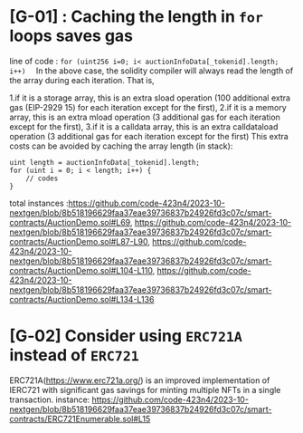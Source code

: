 # [G-01] : Caching the length in `for` loops saves gas
line of code : ```for (uint256 i=0; i< auctionInfoData[_tokenid].length; i++)  ```
In the above case, the solidity compiler will always read the length of the array during each iteration. That is,

1.if it is a storage array, this is an extra sload operation (100 additional extra gas (EIP-2929 15) for each iteration except for the first),
2.if it is a memory array, this is an extra mload operation (3 additional gas for each iteration except for the first),
3.if it is a calldata array, this is an extra calldataload operation (3 additional gas for each iteration except for the first)
This extra costs can be avoided by caching the array length (in stack):
```
uint length = auctionInfoData[_tokenid].length;
for (uint i = 0; i < length; i++) {
    // codes
}
```
total instances :https://github.com/code-423n4/2023-10-nextgen/blob/8b518196629faa37eae39736837b24926fd3c07c/smart-contracts/AuctionDemo.sol#L69,
https://github.com/code-423n4/2023-10-nextgen/blob/8b518196629faa37eae39736837b24926fd3c07c/smart-contracts/AuctionDemo.sol#L87-L90,
https://github.com/code-423n4/2023-10-nextgen/blob/8b518196629faa37eae39736837b24926fd3c07c/smart-contracts/AuctionDemo.sol#L104-L110,
https://github.com/code-423n4/2023-10-nextgen/blob/8b518196629faa37eae39736837b24926fd3c07c/smart-contracts/AuctionDemo.sol#L134-L136

# [G‑02] Consider using `ERC721A` instead of `ERC721`
ERC721A(https://www.erc721a.org/) is an improved implementation of IERC721 with significant gas savings for minting multiple NFTs in a single transaction.
instance: https://github.com/code-423n4/2023-10-nextgen/blob/8b518196629faa37eae39736837b24926fd3c07c/smart-contracts/ERC721Enumerable.sol#L15




  